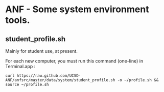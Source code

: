 ANF - Some system environment tools. 
==========

student_profile.sh
----------
Mainly for student use, at present.

For each new computer, you must run this command (one-line) in Terminal.app :
```
curl https://raw.github.com/UCSD-ANF/anfsrc/master/data/system/student_profile.sh -o ~/profile.sh && source ~/profile.sh
```
